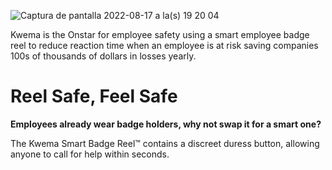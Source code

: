 ![Captura de pantalla 2022-08-17 a la(s) 19 20 04](https://user-images.githubusercontent.com/864790/185095524-3efa0da6-9e6e-4eba-a096-ce23631371ce.png)

Kwema is the Onstar for employee safety using a smart employee badge reel to reduce reaction time when an employee is at risk saving companies 100s of thousands of dollars in losses yearly.

# Reel Safe, Feel Safe
**Employees already wear badge holders, why not swap it for a smart one?**

The Kwema Smart Badge Reel™ contains a discreet duress button, allowing anyone to call for help within seconds.
